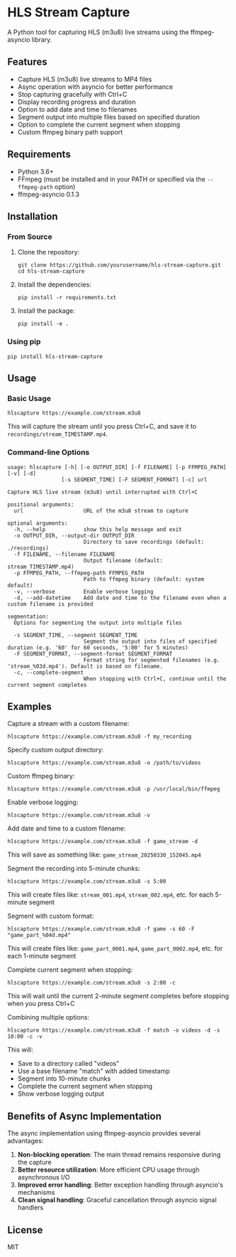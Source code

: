 # HLS Stream Capture

A Python tool for capturing HLS (m3u8) live streams using the ffmpeg-asyncio library.

## Features

- Capture HLS (m3u8) live streams to MP4 files
- Async operation with asyncio for better performance
- Stop capturing gracefully with Ctrl+C
- Display recording progress and duration
- Option to add date and time to filenames
- Segment output into multiple files based on specified duration
- Option to complete the current segment when stopping
- Custom ffmpeg binary path support

## Requirements

- Python 3.6+
- FFmpeg (must be installed and in your PATH or specified via the `--ffmpeg-path` option)
- ffmpeg-asyncio 0.1.3

## Installation

### From Source

1. Clone the repository:
   ```
   git clone https://github.com/yourusername/hls-stream-capture.git
   cd hls-stream-capture
   ```

2. Install the dependencies:
   ```
   pip install -r requirements.txt
   ```

3. Install the package:
   ```
   pip install -e .
   ```

### Using pip

```
pip install hls-stream-capture
```

## Usage

### Basic Usage

```
hlscapture https://example.com/stream.m3u8
```

This will capture the stream until you press Ctrl+C, and save it to `recordings/stream_TIMESTAMP.mp4`.

### Command-line Options

```
usage: hlscapture [-h] [-o OUTPUT_DIR] [-f FILENAME] [-p FFMPEG_PATH] [-v] [-d]
                 [-s SEGMENT_TIME] [-F SEGMENT_FORMAT] [-c] url

Capture HLS live stream (m3u8) until interrupted with Ctrl+C

positional arguments:
  url                   URL of the m3u8 stream to capture

optional arguments:
  -h, --help            show this help message and exit
  -o OUTPUT_DIR, --output-dir OUTPUT_DIR
                        Directory to save recordings (default: ./recordings)
  -f FILENAME, --filename FILENAME
                        Output filename (default: stream_TIMESTAMP.mp4)
  -p FFMPEG_PATH, --ffmpeg-path FFMPEG_PATH
                        Path to ffmpeg binary (default: system default)
  -v, --verbose         Enable verbose logging
  -d, --add-datetime    Add date and time to the filename even when a custom filename is provided

segmentation:
  Options for segmenting the output into multiple files

  -s SEGMENT_TIME, --segment SEGMENT_TIME
                        Segment the output into files of specified duration (e.g. '60' for 60 seconds, '5:00' for 5 minutes)
  -F SEGMENT_FORMAT, --segment-format SEGMENT_FORMAT
                        Format string for segmented filenames (e.g. 'stream_%03d.mp4'). Default is based on filename.
  -c, --complete-segment
                        When stopping with Ctrl+C, continue until the current segment completes
```

## Examples

Capture a stream with a custom filename:
```
hlscapture https://example.com/stream.m3u8 -f my_recording
```

Specify custom output directory:
```
hlscapture https://example.com/stream.m3u8 -o /path/to/videos
```

Custom ffmpeg binary:
```
hlscapture https://example.com/stream.m3u8 -p /usr/local/bin/ffmpeg
```

Enable verbose logging:
```
hlscapture https://example.com/stream.m3u8 -v
```

Add date and time to a custom filename:
```
hlscapture https://example.com/stream.m3u8 -f game_stream -d
```
This will save as something like: `game_stream_20250330_152045.mp4`

Segment the recording into 5-minute chunks:
```
hlscapture https://example.com/stream.m3u8 -s 5:00
```
This will create files like: `stream_001.mp4`, `stream_002.mp4`, etc. for each 5-minute segment

Segment with custom format:
```
hlscapture https://example.com/stream.m3u8 -f game -s 60 -F "game_part_%04d.mp4"
```
This will create files like: `game_part_0001.mp4`, `game_part_0002.mp4`, etc. for each 1-minute segment

Complete current segment when stopping:
```
hlscapture https://example.com/stream.m3u8 -s 2:00 -c
```
This will wait until the current 2-minute segment completes before stopping when you press Ctrl+C

Combining multiple options:
```
hlscapture https://example.com/stream.m3u8 -f match -o videos -d -s 10:00 -c -v
```
This will:
- Save to a directory called "videos"
- Use a base filename "match" with added timestamp
- Segment into 10-minute chunks
- Complete the current segment when stopping
- Show verbose logging output

## Benefits of Async Implementation

The async implementation using ffmpeg-asyncio provides several advantages:

1. **Non-blocking operation**: The main thread remains responsive during the capture
2. **Better resource utilization**: More efficient CPU usage through asynchronous I/O
3. **Improved error handling**: Better exception handling through asyncio's mechanisms
4. **Clean signal handling**: Graceful cancellation through asyncio signal handlers

## License

MIT